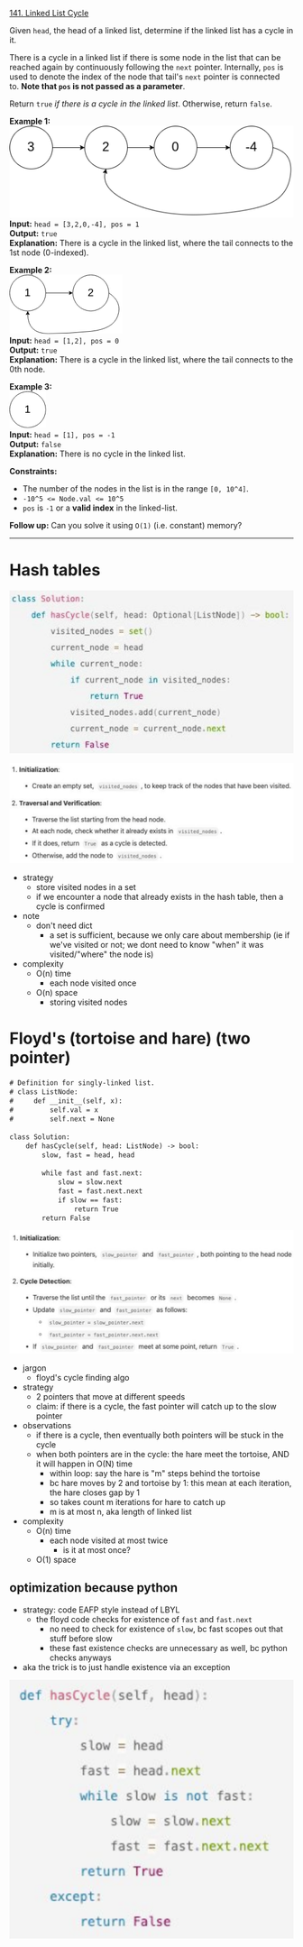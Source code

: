 [141. Linked List Cycle](https://leetcode.com/problems/linked-list-cycle/)

Given `head`, the head of a linked list, determine if the linked list has a cycle in it.

There is a cycle in a linked list if there is some node in the list that can be reached again by continuously following the `next` pointer. Internally, `pos` is used to denote the index of the node that tail's `next` pointer is connected to. **Note that `pos` is not passed as a parameter**.

Return `true` _if there is a cycle in the linked list_. Otherwise, return `false`.

**Example 1:**  
![](../!assets/attachments/Pasted%20image%2020240224215828.png)  
**Input:** `head = [3,2,0,-4], pos = 1`  
**Output:** `true`  
**Explanation:** There is a cycle in the linked list, where the tail connects to the 1st node (0-indexed).  

**Example 2:**  
![](../!assets/attachments/Pasted%20image%2020240224215833.png)  
**Input:** `head = [1,2], pos = 0`  
**Output:** `true`  
**Explanation:** There is a cycle in the linked list, where the tail connects to the 0th node.  

**Example 3:**  
![](../!assets/attachments/Pasted%20image%2020240224215848.png)  
**Input:** `head = [1], pos = -1`  
**Output:** `false`  
**Explanation:** There is no cycle in the linked list.  

**Constraints:**
- The number of the nodes in the list is in the range `[0, 10^4]`.
- `-10^5 <= Node.val <= 10^5`
- `pos` is `-1` or a **valid index** in the linked-list.

**Follow up:** Can you solve it using `O(1)` (i.e. constant) memory?

---

# Hash tables
![](../!assets/attachments/Pasted%20image%2020240226180652.png)

![](../!assets/attachments/Pasted%20image%2020240226180611.png)

- strategy
	- store visited nodes in a set
	- if we encounter a node that already exists in the hash table, then a cycle is confirmed
- note
	- don't need dict
		- a set is sufficient, because we only care about membership (ie if we've visited or not; we dont need to know "when" it was visited/"where" the node is)
- complexity
	- O(n) time
		- each node visited once
	- O(n) space
		- storing visited nodes





# Floyd's (tortoise and hare) (two pointer)

```
# Definition for singly-linked list.
# class ListNode:
#     def __init__(self, x):
#         self.val = x
#         self.next = None

class Solution:
    def hasCycle(self, head: ListNode) -> bool:
        slow, fast = head, head

        while fast and fast.next:
            slow = slow.next
            fast = fast.next.next
            if slow == fast:
                return True
        return False
```


![](../!assets/attachments/Pasted%20image%2020240226180905.png)


- jargon
	- floyd's cycle finding algo
- strategy
	- 2 pointers that move at different speeds
	- claim: if there is a cycle, the fast pointer will catch up to the slow pointer
- observations
	- if there is a cycle, then eventually both pointers will be stuck in the cycle
	- when both pointers are in the cycle: the hare meet the tortoise, AND it will happen in O(N) time
		- within loop: say the hare is "m" steps behind the tortoise
		- bc hare moves by 2 and tortoise by 1: this mean at each iteration, the hare closes gap by 1
		- so takes count m iterations for hare to catch up
		- m is at most n, aka length of linked list
- complexity
	- O(n) time
		- each node visited at most twice
			- is it at most once?
	- O(1) space


## optimization because python
- strategy: code EAFP style instead of LBYL
	- the floyd code checks for existence of `fast` and `fast.next`
		- no need to check for existence of `slow`, bc fast scopes out that stuff before slow
		- these fast existence checks are unnecessary as well, bc python checks anyways
- aka the trick is to just handle existence via an exception

![](../!assets/attachments/Pasted%20image%2020240226181322.png)